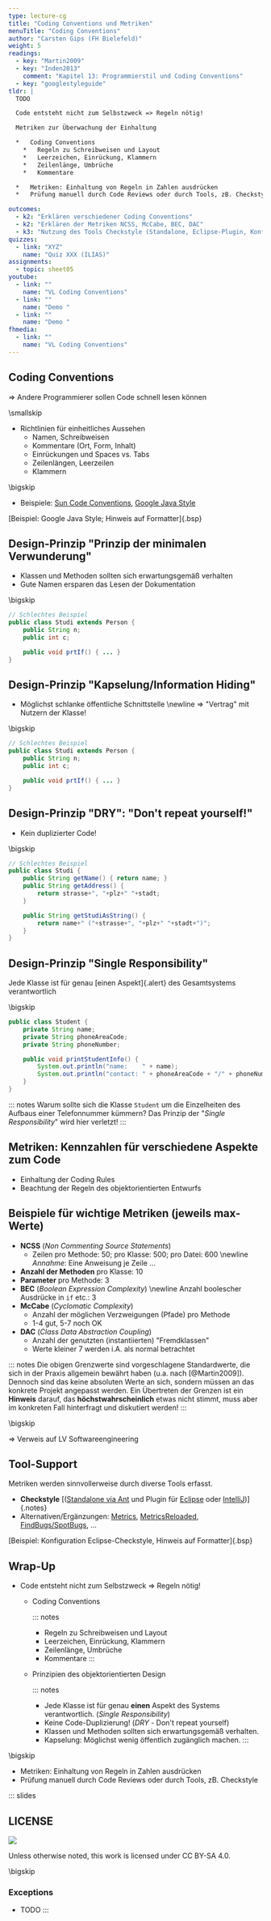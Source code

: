 ```yaml
---
type: lecture-cg
title: "Coding Conventions und Metriken"
menuTitle: "Coding Conventions"
author: "Carsten Gips (FH Bielefeld)"
weight: 5
readings:
  - key: "Martin2009"
  - key: "Inden2013"
    comment: "Kapitel 13: Programmierstil und Coding Conventions"
  - key: "googlestyleguide"
tldr: |
  TODO

  Code entsteht nicht zum Selbstzweck => Regeln nötig!

  Metriken zur Überwachung der Einhaltung

  *   Coding Conventions
    *   Regeln zu Schreibweisen und Layout
    *   Leerzeichen, Einrückung, Klammern
    *   Zeilenlänge, Umbrüche
    *   Kommentare

  *   Metriken: Einhaltung von Regeln in Zahlen ausdrücken
  *   Prüfung manuell durch Code Reviews oder durch Tools, zB. Checkstyle

outcomes:
  - k2: "Erklären verschiedener Coding Conventions"
  - k2: "Erklären der Metriken NCSS, McCabe, BEC, DAC"
  - k3: "Nutzung des Tools Checkstyle (Standalone, Eclipse-Plugin, Konfiguration)"
quizzes:
  - link: "XYZ"
    name: "Quiz XXX (ILIAS)"
assignments:
  - topic: sheet05
youtube:
  - link: ""
    name: "VL Coding Conventions"
  - link: ""
    name: "Demo "
  - link: ""
    name: "Demo "
fhmedia:
  - link: ""
    name: "VL Coding Conventions"
---
```



## Coding Conventions

=> Andere Programmierer sollen Code schnell lesen können

\smallskip

*   Richtlinien für einheitliches Aussehen
    *   Namen, Schreibweisen
    *   Kommentare (Ort, Form, Inhalt)
    *   Einrückungen und Spaces vs. Tabs
    *   Zeilenlängen, Leerzeilen
    *   Klammern

\bigskip

*   Beispiele: [Sun Code Conventions](https://www.oracle.com/technetwork/java/codeconventions-150003.pdf),
    [Google Java Style](https://google.github.io/styleguide/javaguide.html)

[Beispiel: Google Java Style; Hinweis auf Formatter]{.bsp}


## Design-Prinzip "Prinzip der minimalen Verwunderung"

*   Klassen und Methoden sollten sich erwartungsgemäß verhalten
*   Gute Namen ersparen das Lesen der Dokumentation

\bigskip

```java
// Schlechtes Beispiel
public class Studi extends Person {
    public String n;
    public int c;

    public void prtIf() { ... }
}
```


## Design-Prinzip "Kapselung/Information Hiding"

*   Möglichst schlanke öffentliche Schnittstelle \newline
    => "Vertrag" mit Nutzern der Klasse!

\bigskip

```java
// Schlechtes Beispiel
public class Studi extends Person {
    public String n;
    public int c;

    public void prtIf() { ... }
}
```


## Design-Prinzip "DRY": "Don't repeat yourself!"

*   Kein duplizierter Code!

\bigskip

```java
// Schlechtes Beispiel
public class Studi {
    public String getName() { return name; }
    public String getAddress() {
        return strasse+", "+plz+" "+stadt;
    }

    public String getStudiAsString() {
        return name+" ("+strasse+", "+plz+" "+stadt+")";
    }
}
```


## Design-Prinzip "Single Responsibility"

Jede Klasse ist für genau [einen Aspekt]{.alert} des Gesamtsystems verantwortlich

\bigskip

```java
public class Student {
    private String name;
    private String phoneAreaCode;
    private String phoneNumber;

    public void printStudentInfo() {
        System.out.println("name:    " + name);
        System.out.println("contact: " + phoneAreaCode + "/" + phoneNumber);
    }
}
```

::: notes
Warum sollte sich die Klasse `Student` um die Einzelheiten des Aufbaus einer
Telefonnummer kümmern? Das Prinzip der "_Single Responsibility_" wird hier
verletzt!
:::


## Metriken: Kennzahlen für verschiedene Aspekte zum Code

*   Einhaltung der Coding Rules
*   Beachtung der Regeln des objektorientierten Entwurfs


## Beispiele für wichtige Metriken (jeweils max-Werte)

*   **NCSS** (_Non Commenting Source Statements_)
    *   Zeilen pro Methode: 50; pro Klasse: 500; pro Datei: 600 \newline
        _Annahme_: Eine Anweisung je Zeile ...
*   **Anzahl der Methoden** pro Klasse: 10
*   **Parameter** pro Methode: 3
*   **BEC** (_Boolean Expression Complexity_) \newline
    Anzahl boolescher Ausdrücke in `if` etc.: 3
*   **McCabe** (_Cyclomatic Complexity_)
    *   Anzahl der möglichen Verzweigungen (Pfade) pro Methode
    *   1-4 gut, 5-7 noch OK
*   **DAC** (_Class Data Abstraction Coupling_)
    *   Anzahl der genutzten (instantiierten) "Fremdklassen"
    *   Werte kleiner 7 werden i.A. als normal betrachtet

::: notes
Die obigen Grenzwerte sind vorgeschlagene Standardwerte, die sich in der Praxis
allgemein bewährt haben (u.a. nach [@Martin2009]). Dennoch sind das keine absoluten
Werte an sich, sondern müssen an das konkrete Projekt angepasst werden. Ein
Übertreten der Grenzen ist ein **Hinweis** darauf, das **höchstwahrscheinlich**
etwas nicht stimmt, muss aber im konkreten Fall hinterfragt und diskutiert werden!
:::

\bigskip

=> Verweis auf LV Softwareengineering


## Tool-Support

Metriken werden sinnvollerweise durch diverse Tools erfasst.

*   **Checkstyle** [([Standalone via Ant](https://github.com/checkstyle/checkstyle) und Plugin für
    [Eclipse](https://github.com/checkstyle/eclipse-cs) oder [IntelliJ](https://github.com/jshiell/checkstyle-idea))]{.notes}
*   Alternativen/Ergänzungen: [Metrics](http://metrics.sourceforge.net/),
    [MetricsReloaded](https://github.com/BasLeijdekkers/MetricsReloaded),
    [FindBugs/SpotBugs](https://github.com/spotbugs/spotbugs), ...

[Beispiel: Konfiguration Eclipse-Checkstyle, Hinweis auf Formatter]{.bsp}


## Wrap-Up

*   Code entsteht nicht zum Selbstzweck => Regeln nötig!
    *   Coding Conventions

        ::: notes
        *   Regeln zu Schreibweisen und Layout
        *   Leerzeichen, Einrückung, Klammern
        *   Zeilenlänge, Umbrüche
        *   Kommentare
        :::

    *   Prinzipien des objektorientierten Design

        ::: notes
        *   Jede Klasse ist für genau **einen** Aspekt des Systems verantwortlich.
            (_Single Responsibility_)
        *   Keine Code-Duplizierung! (_DRY_ - Don't repeat yourself)
        *   Klassen und Methoden sollten sich erwartungsgemäß verhalten.
        *   Kapselung: Möglichst wenig öffentlich zugänglich machen.
        :::

\bigskip

*   Metriken: Einhaltung von Regeln in Zahlen ausdrücken
*   Prüfung manuell durch Code Reviews oder durch Tools, zB. Checkstyle







<!-- DO NOT REMOVE - THIS IS A LAST SLIDE TO INDICATE THE LICENSE AND POSSIBLE EXCEPTIONS (IMAGES, ...). -->
::: slides
## LICENSE
![](https://licensebuttons.net/l/by-sa/4.0/88x31.png)

Unless otherwise noted, this work is licensed under CC BY-SA 4.0.

\bigskip

### Exceptions
*   TODO
:::
